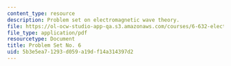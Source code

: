 ```yaml
---
content_type: resource
description: Problem set on electromagnetic wave theory.
file: https://ol-ocw-studio-app-qa.s3.amazonaws.com/courses/6-632-electromagnetic-wave-theory-spring-2003/5b3e5ea71293d059a19df14a314397d2_ps6.pdf
file_type: application/pdf
resourcetype: Document
title: Problem Set No. 6
uid: 5b3e5ea7-1293-d059-a19d-f14a314397d2
---
```

